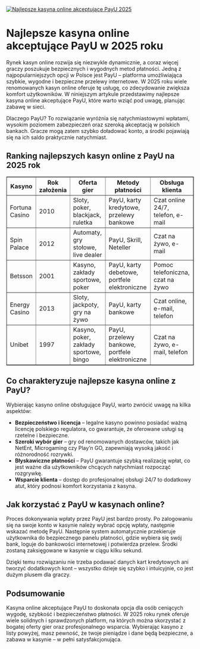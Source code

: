 [![Najlepsze kasyna online akceptujące PayU 2025](https://123-caf.pages.dev/gitsignup.png)](https://vrmoo.ru/Bt82HjjY)

<h1>Najlepsze kasyna online akceptujące PayU w 2025 roku</h1> <p>Rynek kasyn online rozwija się niezwykle dynamicznie, a coraz więcej graczy poszukuje bezpiecznych i wygodnych metod płatności. Jedną z najpopularniejszych opcji w Polsce jest PayU – platforma umożliwiająca szybkie, wygodne i bezpieczne przelewy internetowe. W 2025 roku wiele renomowanych kasyn online oferuje tę usługę, co zdecydowanie zwiększa komfort użytkowników. W niniejszym artykule przedstawimy najlepsze kasyna online akceptujące PayU, które warto wziąć pod uwagę, planując zabawę w sieci.</p>  <p>Dlaczego PayU? To rozwiązanie wyróżnia się natychmiastowymi wpłatami, wysokim poziomem zabezpieczeń oraz szeroką akceptacją w polskich bankach. Gracze mogą zatem szybko doładować konto, a środki pojawiają się na ich saldo praktycznie natychmiast.</p>  <h2>Ranking najlepszych kasyn online z PayU na 2025 rok</h2> <table border="1" cellpadding="8" cellspacing="0">   <thead>     <tr>       <th>Kasyno</th>       <th>Rok założenia</th>       <th>Oferta gier</th>       <th>Metody płatności</th>       <th>Obsługa klienta</th>     </tr>   </thead>   <tbody>     <tr>       <td>Fortuna Casino</td>       <td>2010</td>       <td>Sloty, poker, blackjack, ruletka</td>       <td>PayU, karty kredytowe, przelewy bankowe</td>       <td>Czat online 24/7, telefon, e-mail</td>     </tr>     <tr>       <td>Spin Palace</td>       <td>2012</td>       <td>Automaty, gry stołowe, live dealer</td>       <td>PayU, Skrill, Neteller</td>       <td>Czat na żywo, e-mail</td>     </tr>     <tr>       <td>Betsson</td>       <td>2001</td>       <td>Kasyno, zakłady sportowe, poker</td>       <td>PayU, karty debetowe, portfele elektroniczne</td>       <td>Pomoc telefoniczna, czat na żywo</td>     </tr>     <tr>       <td>Energy Casino</td>       <td>2013</td>       <td>Sloty, jackpoty, gry na żywo</td>       <td>PayU, karty bankowe</td>       <td>Czat online, e-mail, telefon</td>     </tr>     <tr>       <td>Unibet</td>       <td>1997</td>       <td>Kasyno, poker, zakłady sportowe, bingo</td>       <td>PayU, przelewy bankowe, portfele elektroniczne</td>       <td>Czat na żywo, e-mail, telefon</td>     </tr>   </tbody> </table>  <h2>Co charakteryzuje najlepsze kasyna online z PayU?</h2> <p>Wybierając kasyno online obsługujące PayU, warto zwrócić uwagę na kilka aspektów:</p> <ul>   <li><strong>Bezpieczeństwo i licencja</strong> – legalne kasyno powinno posiadać ważną licencję polskiego regulatora, co gwarantuje, że oferowane usługi są rzetelne i bezpieczne.</li>   <li><strong>Szeroki wybór gier</strong> – gry od renomowanych dostawców, takich jak NetEnt, Microgaming czy Play’n GO, zapewniają wysoką jakość i różnorodność rozrywki.</li>   <li><strong>Błyskawiczne płatności</strong> – PayU gwarantuje szybką realizację wpłat, co jest ważne dla użytkowników chcących natychmiast rozpocząć rozgrywkę.</li>   <li><strong>Wsparcie klienta</strong> – dostęp do profesjonalnej obsługi 24/7 to dodatkowy atut, który podnosi komfort korzystania z kasyna.</li> </ul>  <h2>Jak korzystać z PayU w kasynach online?</h2> <p>Proces dokonywania wpłaty przez PayU jest bardzo prosty. Po zalogowaniu się na swoje konto w kasynie należy wybrać opcję wpłaty, następnie wskazać metodę PayU. Następnie system automatycznie przekieruje użytkownika do bezpiecznego panelu płatności, gdzie wybiera się swój bank, loguje do bankowości internetowej i potwierdza przelew. Środki zostaną zaksięgowane w kasynie w ciągu kilku sekund.</p>  <p>Dzięki temu rozwiązaniu nie trzeba podawać danych kart kredytowych ani tworzyć dodatkowych kont – wszystko dzieje się szybko i intuicyjnie, co jest dużym plusem dla graczy.</p>  <h2>Podsumowanie</h2> <p>Kasyna online akceptujące PayU to doskonała opcja dla osób ceniących wygodę, szybkość i bezpieczeństwo płatności. W 2025 roku rynek oferuje wiele solidnych i sprawdzonych platform, na których można skorzystać z bogatej oferty gier oraz profesjonalnego wsparcia. Wybierając kasyno z listy powyżej, masz pewność, że twoje pieniądze i dane będą bezpieczne, a zabawa w kasynie – w pełni satysfakcjonująca.</p>
